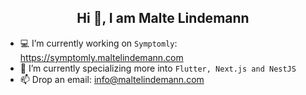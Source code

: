 <center> <h2>Hi 👋, I am Malte Lindemann</h2> </center>

- 💻 I’m currently working on `Symptomly`: https://symptomly.maltelindemann.com
- 🚀 I’m currently specializing more into `Flutter, Next.js and NestJS`
- 📫 Drop an email: info@maltelindemann.com
